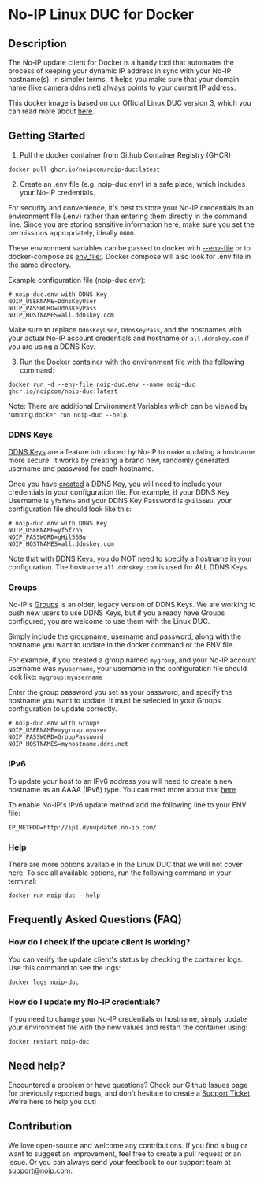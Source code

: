 # No-IP Linux DUC for Docker

## Description
The No-IP update client for Docker is a handy tool that automates the process of keeping your dynamic IP address in sync with your No-IP hostname(s). In simpler terms, it helps you make sure that your domain name (like camera.ddns.net) always points to your current IP address.

This docker image is based on our Official Linux DUC version 3, which you can read more about [here](https://www.noip.com/support/knowledgebase/install-linux-3-x-dynamic-update-client-duc/).

## Getting Started
1. Pull the docker container from Github Container Registry (GHCR)

`docker pull ghcr.io/noipcom/noip-duc:latest`

2. Create an .env file (e.g. noip-duc.env) in a safe place, which includes your No-IP credentials. 

For security and convenience, it's best to store your No-IP credentials in an environment file (.env) rather than entering them directly in the command line. Since you are storing sensitive information here, make sure you set the permissions appropriately, ideally `0600`.

These environment variables can be passed to docker with [--env-file](https://docs.docker.com/engine/reference/commandline/run/#env) or to docker-compose as [env_file:](https://docs.docker.com/compose/environment-variables/set-environment-variables/). Docker compose will also look for .env file in the same directory.

Example configuration file (noip-duc.env):
```
# noip-duc.env with DDNS Key
NOIP_USERNAME=DdnsKeyUser
NOIP_PASSWORD=DdnsKeyPass
NOIP_HOSTNAMES=all.ddnskey.com
```

Make sure to replace `DdnsKeyUser`, `DdnsKeyPass`, and the hostnames with your actual No-IP account credentials and hostname or `all.ddnskey.com` if you are using a DDNS Key.

3. Run the Docker container with the environment file with the following command:

`docker run -d --env-file noip-duc.env --name noip-duc ghcr.io/noipcom/noip-duc:latest`

Note: There are additional Environment Variables which can be viewed by running `docker run noip-duc --help`.

### DDNS Keys
[DDNS Keys](https://www.noip.com/support/knowledgebase/how-to-setup-and-use-a-ddns-key) are a feature introduced by No-IP to make updating a hostname more secure. It works by creating a brand new, randomly generated username and password for each hostname.

Once you have [created](https://www.noip.com/support/knowledgebase/how-to-setup-and-use-a-ddns-key) a DDNS Key, you will need to include your credentials in your configuration file. For example, if your DDNS Key Username is `yf5f8n5` and your DDNS Key Password is `gHil56Bu`, your configuration file should look like this: 

```
# noip-duc.env with DDNS Key
NOIP_USERNAME=yf5f7n5
NOIP_PASSWORD=gHil56Bu
NOIP_HOSTNAMES=all.ddnskey.com
```

Note that with DDNS Keys, you do NOT need to specify a hostname in your configuration. The hostname `all.ddnskey.com` is used for ALL DDNS Keys.

### Groups
No-IP's [Groups](https://www.noip.com/support/knowledgebase/limit-hostnames-updated-dynamic-dns-client/) is an older, legacy version of DDNS Keys. We are working to push new users to use DDNS Keys, but if you already have Groups configured, you are welcome to use them with the Linux DUC.

Simply include the groupname, username and password, along with the hostname you want to update in the docker command or the ENV file.

For example, if you created a group named `mygroup`, and your No-IP account username was `myusername`, your username in the configuration file should look like: `mygroup:myusername`

Enter the group password you set as your password, and specify the hostname you want to update. It must be selected in your Groups configuration to update correctly.

```
# noip-duc.env with Groups
NOIP_USERNAME=mygroup:myuser
NOIP_PASSWORD=GroupPassword
NOIP_HOSTNAMES=myhostname.ddns.net
```

### IPv6
To update your host to an IPv6 address you will need to create a new hostname as an AAAA (IPv6) type. You can read more about that [here](https://www.noip.com/support/knowledgebase/automatic-ipv6-updates-linux-duc)

To enable No-IP's IPv6 update method add the following line to your ENV file:

`IP_METHOD=http://ip1.dynupdate6.no-ip.com/`

### Help
There are more options available in the Linux DUC that we will not cover here. To see all available options, run the following command in your terminal:

`docker run noip-duc --help`

## Frequently Asked Questions (FAQ)

### How do I check if the update client is working?
You can verify the update client's status by checking the container logs. Use this command to see the logs:

`docker logs noip-duc`

### How do I update my No-IP credentials?
If you need to change your No-IP credentials or hostname, simply update your environment file with the new values and restart the container using:

`docker restart noip-duc`

## Need help?
Encountered a problem or have questions? Check our Github Issues page for previously reported bugs, and don't hesitate to create a [Support Ticket](https://www.noip.com/ticket). We're here to help you out!

## Contribution
We love open-source and welcome any contributions. If you find a bug or want to suggest an improvement, feel free to create a pull request or an issue. Or you can always send your feedback to our support team at support@noip.com. 
